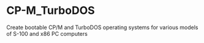 # CP-M_TurboDOS
Create bootable CP/M and TurboDOS operating systems for various models of S-100 and x86 PC computers

